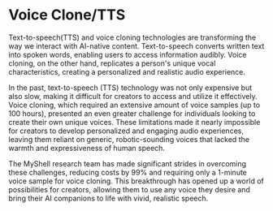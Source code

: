 # Voice Clone/TTS

Text-to-speech(TTS) and voice cloning technologies are transforming the way we interact with AI-native content. Text-to-speech converts written text into spoken words, enabling users to access information audibly. Voice cloning, on the other hand, replicates a person's unique vocal characteristics, creating a personalized and realistic audio experience.

In the past, text-to-speech (TTS) technology was not only expensive but also slow, making it difficult for creators to access and utilize it effectively. Voice cloning, which required an extensive amount of voice samples (up to 100 hours), presented an even greater challenge for individuals looking to create their own unique voices. These limitations made it nearly impossible for creators to develop personalized and engaging audio experiences, leaving them reliant on generic, robotic-sounding voices that lacked the warmth and expressiveness of human speech.

The MyShell research team has made significant strides in overcoming these challenges, reducing costs by 99% and requiring only a 1-minute voice sample for voice cloning. This breakthrough has opened up a world of possibilities for creators, allowing them to use any voice they desire and bring their AI companions to life with vivid, realistic speech.